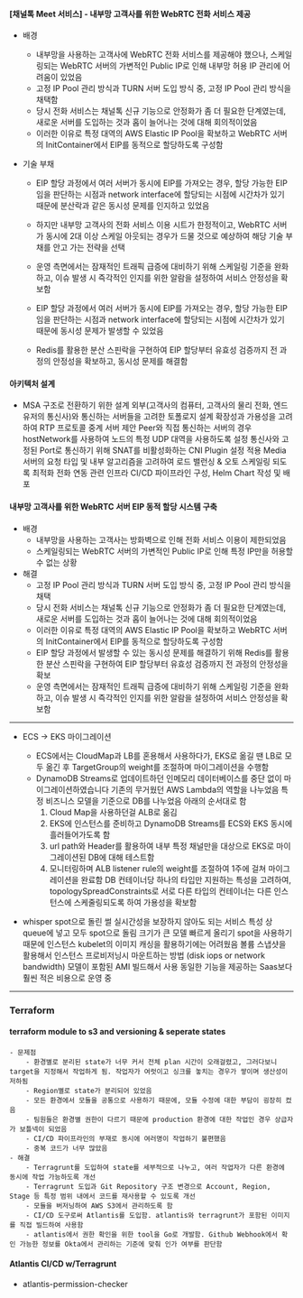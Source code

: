 #### [채널톡 Meet 서비스] - 내부망 고객사를 위한 WebRTC 전화 서비스 제공

- 배경
  - 내부망을 사용하는 고객사에 WebRTC 전화 서비스를 제공해야 했으나, 스케일링되는 WebRTC 서버의 가변적인 Public IP로 인해 내부망 허용 IP 관리에 어려움이 있었음
  - 고정 IP Pool 관리 방식과 TURN 서버 도입 방식 중, 고정 IP Pool 관리 방식을 채택함
  - 당시 전화 서비스는 채널톡 신규 기능으로 안정화가 좀 더 필요한 단계였는데, 새로운 서버를 도입하는 것과 홉이 늘어나는 것에 대해 회의적이었음
  - 이러한 이유로 특정 대역의 AWS Elastic IP Pool을 확보하고 WebRTC 서버의 InitContainer에서 EIP를 동적으로 할당하도록 구성함
- 기술 부채

  - EIP 할당 과정에서 여러 서버가 동시에 EIP를 가져오는 경우, 할당 가능한 EIP임을 판단하는 시점과 network interface에 할당되는 시점에 시간차가 있기 때문에 분산락과 같은 동시성 문제를 인지하고 있었음
  - 하지만 내부망 고객사의 전화 서비스 이용 시트가 한정적이고, WebRTC 서버가 동시에 2대 이상 스케일 아웃되는 경우가 드물 것으로 예상하여 해당 기술 부채를 안고 가는 전략을 선택
  - 운영 측면에서는 잠재적인 트래픽 급증에 대비하기 위해 스케일링 기준을 완화하고, 이슈 발생 시 즉각적인 인지를 위한 알람을 설정하여 서비스 안정성을 확보함

  - EIP 할당 과정에서 여러 서버가 동시에 EIP를 가져오는 경우, 할당 가능한 EIP임을 판단하는 시점과 network interface에 할당되는 시점에 시간차가 있기 때문에 동시성 문제가 발생할 수 있었음
  - Redis를 활용한 분산 스핀락을 구현하여 EIP 할당부터 유효성 검증까지 전 과정의 안정성을 확보하고, 동시성 문제를 해결함

#### 아키텍처 설계

- MSA 구조로 전환하기 위한 설계
  외부(고객사의 컴퓨터, 고객사의 물리 전화, 엔드 유저의 통신사)와 통신하는 서버들을 고려한 토폴로지 설계
  확장성과 가용성을 고려하여 RTP 프로토콜 중계 서버 제안
  Peer와 직접 통신하는 서버의 경우 hostNetwork를 사용하여 노드의 특정 UDP 대역을 사용하도록 설정
  통신사와 고정된 Port로 통신하기 위해 SNAT를 비활성화하는 CNI Plugin 설정 적용
  Media 서버의 요청 타입 및 내부 알고리즘을 고려하여 로드 밸런싱 & 오토 스케일링 되도록 최적화
  전화 연동 관련 인프라 CI/CD 파이프라인 구성, Helm Chart 작성 및 배포

#### 내부망 고객사를 위한 WebRTC 서버 EIP 동적 할당 시스템 구축

- 배경
  - 내부망을 사용하는 고객사는 방화벽으로 인해 전화 서비스 이용이 제한되었음
  - 스케일링되는 WebRTC 서버의 가변적인 Public IP로 인해 특정 IP만을 허용할 수 없는 상황
- 해결
  - 고정 IP Pool 관리 방식과 TURN 서버 도입 방식 중, 고정 IP Pool 관리 방식을 채택
  - 당시 전화 서비스는 채널톡 신규 기능으로 안정화가 좀 더 필요한 단계였는데, 새로운 서버를 도입하는 것과 홉이 늘어나는 것에 대해 회의적이었음
  - 이러한 이유로 특정 대역의 AWS Elastic IP Pool을 확보하고 WebRTC 서버의 InitContainer에서 EIP를 동적으로 할당하도록 구성함
  - EIP 할당 과정에서 발생할 수 있는 동시성 문제를 해결하기 위해 Redis를 활용한 분산 스핀락을 구현하여 EIP 할당부터 유효성 검증까지 전 과정의 안정성을 확보
  - 운영 측면에서는 잠재적인 트래픽 급증에 대비하기 위해 스케일링 기준을 완화하고, 이슈 발생 시 즉각적인 인지를 위한 알람을 설정하여 서비스 안정성을 확보함

---

- ECS -> EKS 마이그레이션

  - ECS에서는 CloudMap과 LB를 혼용해서 사용하다가, EKS로 옮길 땐 LB로 모두 옮긴 후 TargetGroup의 weight를 조절하며 마이그레이션을 수행함
  - DynamoDB Streams로 업데이트하던 인메모리 데이터베이스를 중단 없이 마이그레이션하였습니다
    기존의 무거웠던 AWS Lambda의 역할을 나누었음
    특정 비즈니스 모델을 기준으로 DB를 나누었음
    아래의 순서대로 함
    1. Cloud Map을 사용하던걸 ALB로 옮김
    2. EKS에 인스턴스를 준비하고 DynamoDB Streams를 ECS와 EKS 동시에 흘러들어가도록 함
    3. url path와 Header를 활용하여 내부 특정 채널만을 대상으로 EKS로 마이그레이션된 DB에 대해 테스트함
    4. 모니터링하며 ALB listener rule의 weight를 조절하여 1주에 걸쳐 마이그레이션을 완료함
       DB 컨테이너당 하나의 타입만 지원하는 특성을 고려하여, topologySpreadConstraints로 서로 다른 타입의 컨테이너는 다른 인스턴스에 스케줄링되도록 하여 가용성을 확보함

- whisper spot으로 돌린 썰
  실시간성을 보장하지 않아도 되는 서비스 특성 상 queue에 넣고 모두 spot으로 돌림
  크기가 큰 모델 빠르게 올리기
  spot을 사용하기 때문에 인스턴스 kubelet의 이미지 캐싱을 활용하기에는 어려웠음
  볼륨 스냅샷을 활용해서 인스턴스 프로비저닝시 마운트하는 방법 (disk iops or network bandwidth)
  모델이 포함된 AMI 빌드해서 사용
  동일한 기능을 제공하는 Saas보다 훨씬 적은 비용으로 운영 중

---

### Terraform

#### terraform module to s3 and versioning & seperate states

    - 문제점
        - 환경별로 분리된 state가 너무 커서 전체 plan 시간이 오래걸렸고, 그러다보니 target을 지정해서 작업하게 됨. 작업자가 여럿이고 싱크를 놓치는 경우가 쌓이며 생산성이 저하됨
        - Region별로 state가 분리되어 있었음
        - 모든 환경에서 모듈을 공통으로 사용하기 때문에, 모듈 수정에 대한 부담이 굉장히 컸음
        - 팀원들은 환경별 권한이 다르기 때문에 production 환경에 대한 작업인 경우 상급자가 보틀넥이 되었음
        - CI/CD 파이프라인의 부재로 동시에 여러명이 작업하기 불편했음
        - 중복 코드가 너무 많았음
    - 해결
        - Terragrunt를 도입하여 state를 세부적으로 나누고, 여러 작업자가 다른 환경에 동시에 작업 가능하도록 개선
        - Terragrunt 도입과 Git Repository 구조 변경으로 Account, Region, Stage 등 특정 범위 내에서 코드를 재사용할 수 있도록 개선
        - 모듈을 버저닝하여 AWS S3에서 관리하도록 함
        - CI/CD 도구로써 Atlantis를 도입함. atlantis와 terragrunt가 포함된 이미지를 직접 빌드하여 사용함
        - atlantis에서 권한 확인을 위한 tool을 Go로 개발함. Github Webhook에서 확인 가능한 정보를 Okta에서 관리하는 기준에 맞춰 인가 여부를 판단함

#### Atlantis CI/CD w/Terragrunt

- atlantis-permission-checker
